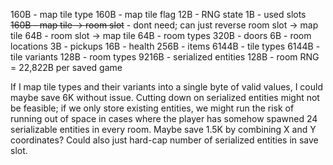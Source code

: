  160B - map tile type
 160B - map tile flag
  12B - RNG state
   1B - used slots
 ~~160B - map tile -> room slot~~ - dont need; can just reverse room slot -> map tile
  64B - room slot -> map tile
  64B - room types
 320B - doors
   6B - room locations
   3B - pickups
  16B - health
 256B - items
6144B - tile types
6144B - tile variants
 128B - room types
9216B - serialized entities
 128B - room RNG
= 22,822B per saved game

If I map tile types and their variants into a single byte of valid values, I could maybe save 6K without issue.
Cutting down on serialized entities might not be feasible; if we only store existing entities, we might run the risk of running out of space in cases where the player has somehow spawned 24 serializable entities in every room. Maybe save 1.5K by combining X and Y coordinates? Could also just hard-cap number of serialized entities in save slot.